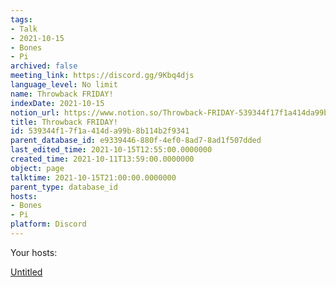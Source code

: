```yaml
---
tags:
- Talk
- 2021-10-15
- Bones
- Pi
archived: false
meeting_link: https://discord.gg/9Kbq4djs
language_level: No limit
name: Throwback FRIDAY!
indexDate: 2021-10-15
notion_url: https://www.notion.so/Throwback-FRIDAY-539344f17f1a414da99b8b114b2f9341
title: Throwback FRIDAY!
id: 539344f1-7f1a-414d-a99b-8b114b2f9341
parent_database_id: e9339446-880f-4ef0-8ad7-8ad1f507dded
last_edited_time: 2021-10-15T12:55:00.0000000
created_time: 2021-10-11T13:59:00.0000000
object: page
talktime: 2021-10-15T21:00:00.0000000
parent_type: database_id
hosts:
- Bones
- Pi
platform: Discord
---
```




Your hosts:

[Untitled](https://www.notion.so/482e61b02b9c4456b2b4fe86bb7544c6)   





